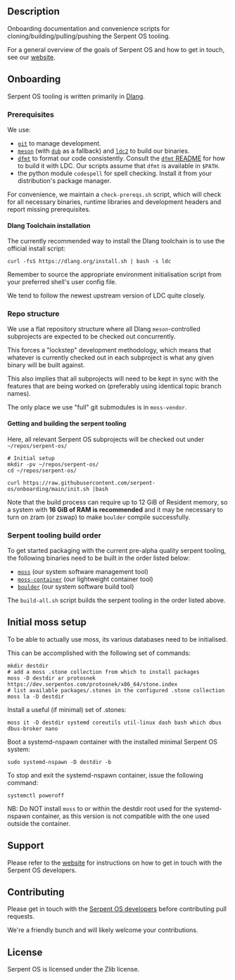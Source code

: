 ## Description

Onboarding documentation and convenience scripts for cloning/building/pulling/pushing the Serpent OS tooling.

For a general overview of the goals of Serpent OS and how to get in touch, see our [website](https://serpentos.com).

## Onboarding

Serpent OS tooling is written primarily in [Dlang](https://dlang.org/).

### Prerequisites

We use:

- [`git`](https://git-scm.com/) to manage development.
- [`meson`](https://mesonbuild.com/) (with [`dub`](https://dub.pm/) as a fallback) and [`ldc2`](https://wiki.dlang.org/LDC) to build our binaries. 
- [`dfmt`](https://github.com/dlang-community/dfmt) to format our code consistently. Consult the [`dfmt` README](https://github.com/dlang-community/dfmt#installation) for how to build it with LDC. Our scripts assume that `dfmt` is available in `$PATH`.
- the python module `codespell` for spell checking. Install it from your distribution's package manager.

For convenience, we maintain a `check-prereqs.sh` script, which will check for all necessary binaries, runtime libraries and development headers and report missing prerequisites.

#### Dlang Toolchain installation

The currently recommended way to install the Dlang toolchain is to use the official install script:

    curl -fsS https://dlang.org/install.sh | bash -s ldc

Remember to source the appropriate environment initialisation script from your preferred shell's user config file.

We tend to follow the newest upstream version of LDC quite closely.

### Repo structure

We use a flat repository structure where all Dlang `meson`-controlled subprojects are expected to be checked out concurrently.

This forces a "lockstep" development methodology, which means that whatever is currently checked out in each subproject is what any given binary will be built against.

This also implies that all subprojects will need to be kept in sync with the features that are being worked on (preferably using identical topic branch names).

The only place we use "full" git submodules is in `moss-vendor`.

#### Getting and building the serpent tooling

Here, all relevant Serpent OS subprojects will be checked out under `~/repos/serpent-os/`

```
# Initial setup
mkdir -pv ~/repos/serpent-os/
cd ~/repos/serpent-os/

curl https://raw.githubusercontent.com/serpent-os/onboarding/main/init.sh |bash
```

Note that the build process can require up to 12 GiB of Resident memory, so a system with **16 GiB of RAM is recommended** and it may be necessary to turn on zram (or zswap) to make `boulder` compile successfully.

### Serpent tooling build order

To get started packaging with the current pre-alpha quality serpent tooling, the following binaries need to be built in the order listed below:

- [`moss`](https://github.com/serpent-os/moss) (our system software management tool)
- [`moss-container`](https://github.com/serpent-os/moss-container) (our lightweight container tool)
- [`boulder`](https://github.com/serpent-os/boulder) (our system software build tool)

The `build-all.sh` script builds the serpent tooling in the order listed above.

## Initial moss setup

To be able to actually use moss, its various databases need to be initialised.

This can be accomplished with the following set of commands:

    mkdir destdir
    # add a moss .stone collection from which to install packages
    moss -D destdir ar protosnek https://dev.serpentos.com/protosnek/x86_64/stone.index
    # list available packages/.stones in the configured .stone collection
    moss la -D destdir

Install a useful (if minimal) set of .stones:

    moss it -D destdir systemd coreutils util-linux dash bash which dbus dbus-broker nano

Boot a systemd-nspawn container with the installed minimal Serpent OS system:

    sudo systemd-nspawn -D destdir -b

To stop and exit the systemd-nspawn container, issue the following command:

    systemctl poweroff

NB: Do NOT install `moss` to or within the destdir root used for the systemd-nspawn container, as this version is not compatible with the one used outside the container.

## Support

Please refer to the [website](https://serpentos.com) for instructions on how to get in touch with the Serpent OS developers.

## Contributing

Please get in touch with the [Serpent OS developers](https://serpentos.com/team) before contributing pull requests.

We're a friendly bunch and will likely welcome your contributions.

## License

Serpent OS is licensed under the Zlib license.
